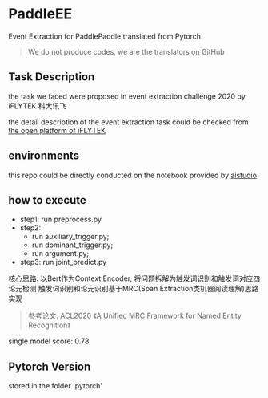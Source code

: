 # PaddleEE
Event Extraction for PaddlePaddle translated from Pytorch
> We do not produce codes, we are the translators on GitHub

## Task Description
the task we faced were proposed in event extraction challenge 2020 by iFLYTEK 科大讯飞

the detail description of the event extraction task could be checked from [the open platform of iFLYTEK](http://challenge.xfyun.cn/topic/info?type=hotspot)

## environments
this repo could be directly conducted on the notebook provided by [aistudio](https://aistudio.baidu.com/aistudio/usercenter)

## how to execute
- step1: run preprocess.py
- step2: 
    - run auxiliary_trigger.py;
    - run dominant_trigger.py;
    - run argument.py;
- step3: run joint_predict.py

核心思路: 以Bert作为Context Encoder, 将问题拆解为触发词识别和触发词对应四论元检测
触发词识别和论元识别基于MRC(Span Extraction类机器阅读理解)思路实现

>参考论文: ACL2020 《A Unified MRC Framework for Named Entity Recognition》

single model score: 0.78

## Pytorch Version
stored in the folder 'pytorch'


